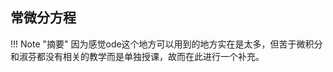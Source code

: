 ## 常微分方程
<!-- prettier-ignore-start -->
!!! Note "摘要"
    因为感觉ode这个地方可以用到的地方实在是太多，但苦于微积分和淑芬都没有相关的教学而是单独授课，故而在此进行一个补充。
<!-- prettier-ignore-end -->